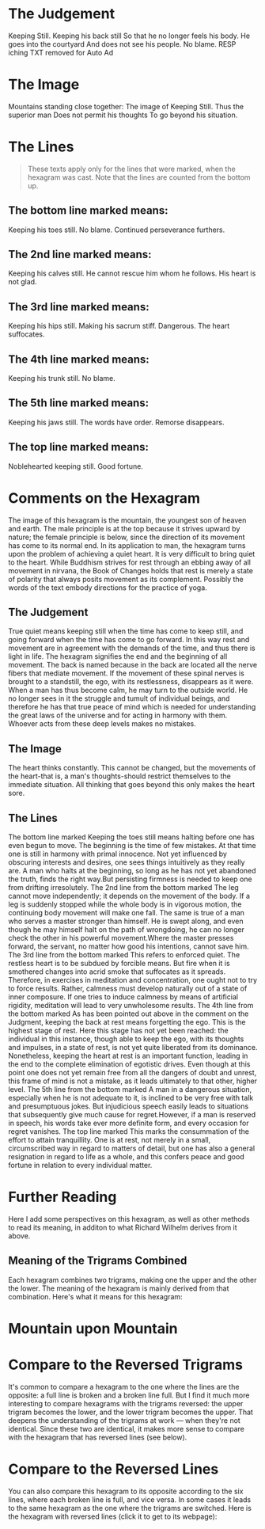 # The Judgement

Keeping Still. Keeping his back still
So that he no longer feels his body.
He goes into the courtyard
And does not see his people.
No blame.
RESP iching TXT removed for Auto Ad

# The Image

Mountains standing close together:
The image of Keeping Still.
Thus the superior man
Does not permit his thoughts
To go beyond his situation.

# The Lines

> These texts apply only for the lines that were marked, when the hexagram was cast. Note that the lines are counted from the bottom up.

## The bottom line marked means:

Keeping his toes still.
No blame.
Continued perseverance furthers.

## The 2nd line marked means:

Keeping his calves still.
He cannot rescue him whom he follows.
His heart is not glad.

## The 3rd line marked means:

Keeping his hips still.
Making his sacrum stiff.
Dangerous. The heart suffocates.

## The 4th line marked means:

Keeping his trunk still.
No blame.

## The 5th line marked means:

Keeping his jaws still.
The words have order.
Remorse disappears.

## The top line marked means:

Noblehearted keeping still.
Good fortune.

# Comments on the Hexagram

The image of this hexagram is the mountain, the youngest son of heaven and earth. The male principle is at the top because it strives upward by nature; the female principle is below, since the direction of its movement has come to its normal end. In its application to man, the hexagram turns upon the problem of achieving a quiet heart. It is very difficult to bring quiet to the heart. While Buddhism strives for rest through an ebbing away of all movement in nirvana, the Book of Changes holds that rest is merely a state of polarity that always posits movement as its complement. Possibly the words of the text embody directions for the practice of yoga.

## The Judgement

True quiet means keeping still when the time has come to keep still, and going forward when the time has come to go forward. In this way rest and movement are in agreement with the demands of the time, and thus there is light in life. The hexagram signifies the end and the beginning of all movement. The back is named because in the back are located all the nerve fibers that mediate movement. If the movement of these spinal nerves is brought to a standstill, the ego, with its restlessness, disappears as it were. When a man has thus become calm, he may turn to the outside world. He no longer sees in it the struggle and tumult of individual beings, and therefore he has that true peace of mind which is needed for understanding the great laws of the universe and for acting in harmony with them. Whoever acts from these deep levels makes no mistakes.

## The Image

The heart thinks constantly. This cannot be changed, but the movements of the heart-that is, a man's thoughts-should restrict themselves to the immediate situation. All thinking that goes beyond this only makes the heart sore.

## The Lines

The bottom line marked
Keeping the toes still means halting before one has even begun to move. The beginning is the time of few mistakes. At that time one is still in harmony with primal innocence. Not yet influenced by obscuring interests and desires, one sees things intuitively as they really are. A man who halts at the beginning, so long as he has not yet abandoned the truth, finds the right way.But persisting firmness is needed to keep one from drifting irresolutely.
The 2nd line from the bottom marked
The leg cannot move independently; it depends on the movement of the body. If a leg is suddenly stopped while the whole body is in vigorous motion, the continuing body movement will make one fall. The same is true of a man who serves a master stronger than himself. He is swept along, and even though he may himself halt on the path of wrongdoing, he can no longer check the other in his powerful movement.Where the master presses forward, the servant, no matter how good his intentions, cannot save him.
The 3rd line from the bottom marked
This refers to enforced quiet. The restless heart is to be subdued by forcible means. But fire when it is smothered changes into acrid smoke that suffocates as it spreads. Therefore, in exercises in meditation and concentration, one ought not to try to force results. Rather, calmness must develop naturally out of a state of inner composure. If one tries to induce calmness by means of artificial rigidity, meditation will lead to very unwholesome results.
The 4th line from the bottom marked
As has been pointed out above in the comment on the Judgment, keeping the back at rest means forgetting the ego. This is the highest stage of rest. Here this stage has not yet been reached: the individual in this instance, though able to keep the ego, with its thoughts and impulses, in a state of rest, is not yet quite liberated from its dominance. Nonetheless, keeping the heart at rest is an important function, leading in the end to the complete elimination of egotistic drives. Even though at this point one does not yet remain free from all the dangers of doubt and unrest, this frame of mind is not a mistake, as it leads ultimately to that other, higher level.
The 5th line from the bottom marked
A man in a dangerous situation, especially when he is not adequate to it, is inclined to be very free with talk and presumptuous jokes. But injudicious speech easily leads to situations that subsequently give much cause for regret.However, if a man is reserved in speech, his words take ever more definite form, and every occasion for regret vanishes.
The top line marked
This marks the consummation of the effort to attain tranquillity. One is at rest, not merely in a small, circumscribed way in regard to matters of detail, but one has also a general resignation in regard to life as a whole, and this confers peace and good fortune in relation to every individual matter.

# Further Reading



Here I add some perspectives on this hexagram, as well as other methods to read its meaning, in additon to what Richard Wilhelm derives from it above.

## Meaning of the Trigrams Combined

Each hexagram combines two trigrams, making one the upper and the other the lower. The meaning of the hexagram is mainly derived from that combination. Here's what it means for this hexagram:

# Mountain upon Mountain




# Compare to the Reversed Trigrams

It's common to compare a hexagram to the one where the lines are the opposite: a full line is broken and a broken line full. But I find it much more interesting to compare hexagrams with the trigrams reversed: the upper trigram becomes the lower, and the lower trigram becomes the upper. That deepens the understanding of the trigrams at work — when they're not identical. Since these two are identical, it makes more sense to compare with the hexagram that has reversed lines (see below).

# Compare to the Reversed Lines

You can also compare this hexagram to its opposite according to the six lines, where each broken line is full, and vice versa. In some cases it leads to the same hexagram as the one where the trigrams are switched. Here is the hexagram with reversed lines (click it to get to its webpage):